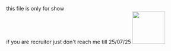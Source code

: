 this file is only for show
<br>
if you are recruitor just don't reach me till 25/07/25
<image src="https://github.com/user-attachments/assets/b8e08cd5-5289-4bfc-9401-abc0c2231c9e"  width=88>
